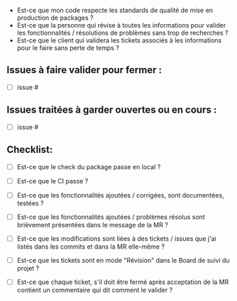 - Est-ce que mon code respecte les standards de qualité de mise en production de packages ?
- Est-ce que la personne qui révise à toutes les informations pour valider les fonctionnalités / résolutions de problèmes sans trop de recherches ?
- Est-ce que le client qui validera les tickets associés à les informations pour le faire sans perte de temps ?


## Issues à faire valider pour fermer : 

- [ ] issue #


## Issues traitées à garder ouvertes ou en cours : 

- [ ] issue #

## Checklist:

- [ ] Est-ce que le check du package passe en local ?
- [ ] Est-ce que le CI passe ?
- [ ] Est-ce que les fonctionnalités ajoutées / corrigées, sont documentées, testées ?
- [ ] Est-ce que les fonctionnalités ajoutées / problèmes résolus sont brièvement présentées dans le message de la MR ?
- [ ] Est-ce que les modifications sont liées à des tickets / issues que j'ai listés dans les commits et dans la MR elle-même ?
- [ ] Est-ce que les tickets sont en mode "Révision" dans le Board de suivi du projet ?
- [ ] Est-ce que chaque ticket, s'il doit être fermé après acceptation de la MR contient un commentaire qui dit comment le valider ?


